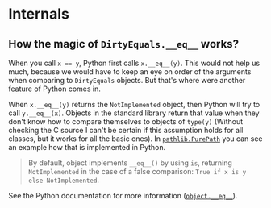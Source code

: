 # Internals
## How the magic of `DirtyEquals.__eq__` works?
When you call `x == y`, Python first calls `x.__eq__(y)`. This would not help us
much, because we would have to keep an eye on order of the arguments when
comparing to `DirtyEquals` objects. But that's where were another feature of
Python comes in.

When `x.__eq__(y)` returns the `NotImplemented` object, then Python will try to
call `y.__eq__(x)`. Objects in the standard library return that value when they
don't know how to compare themselves to objects of `type(y)` (Without checking
the C source I can't be certain if this assumption holds for all classes, but it
works for all the basic ones).
In [`pathlib.PurePath`](https://github.com/python/cpython/blob/aebbd7579a421208f48dd6884b67dbd3278b71ad/Lib/pathlib.py#L751)
you can see an example how that is implemented in Python.

> By default, object implements `__eq__()` by using `is`,
> returning `NotImplemented` in the case of a false comparison: 
> `True if x is y else NotImplemented`.

See the Python documentation for more information ([`object.__eq__`](https://docs.python.org/3/reference/datamodel.html#object.__eq__)).

